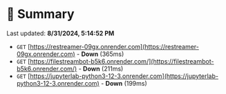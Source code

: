 # 📖 Summary
Last updated: **8/31/2024, 5:14:52 PM**

- `GET` [https://restreamer-09gx.onrender.com](https://restreamer-09gx.onrender.com) - **Down** (365ms)
- `GET` [https://filestreambot-b5k6.onrender.com/](https://filestreambot-b5k6.onrender.com/) - **Down** (211ms)
- `GET` [https://jupyterlab-python3-12-3.onrender.com](https://jupyterlab-python3-12-3.onrender.com) - **Down** (199ms)
